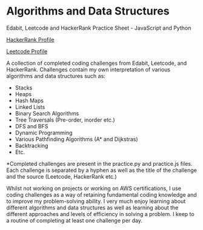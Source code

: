 # Algorithms and Data Structures

Edabit, Leetcode and HackerRank Practice Sheet - JavaScript and Python

[HackerRank Profile](https://www.hackerrank.com/vuong_patrick)

[Leetcode Profile](https://leetcode.com/postman-pat/)

A collection of completed coding challenges from Edabit, Leetcode, and HackerRank. Challenges contain my own interpretation of various algorithms and data structures such as:

<ul>
  <li>Stacks</li>
<li>Heaps</li>
<li>Hash Maps</li>
<li>Linked Lists</li>
<li>Binary Search Algorithms</li>
<li>Tree Traversals (Pre-order,  inorder etc.)</li>
<li>DFS and BFS</li>
<li>Dynamic Programming</li>
<li>Various Pathfinding Algorithms (A* and Dijkstras)</li>
<li>Backtracking</li>
<li>Etc.</li>
  </ul>

*Completed challenges are present in the practice.py and practice.js files. Each challenge is separated by a hyphen as well as the title of the challenge and the source (Leetcode, HackerRank etc.)

Whilst not working on projects or working on AWS certifications, I use coding challenges as a way of retaining fundamental coding knowledge and to improve my problem-solving ability. I very much enjoy learning about different algorithms and data structures as well as learning about the different approaches and levels of efficiency in solving a problem. I keep to a routine of completing at least one challenge per day. 
